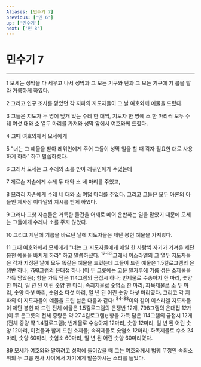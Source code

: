 ```yaml
---
Aliases: [민수기 7]
previous: ['민 6']
up: ['민수기']
next: ['민 8']
---
```

# 민수기 7

***


1 모세는 성막을 다 세우고 나서 성막과 그 모든 기구와 단과 그 모든 기구에 기 름을 발라 거룩하게 하였다. 

2 그리고 인구 조사를 맡았던 각 지파의 지도자들이 그 날 여호와께 예물을 드렸다. 

3 그들은 지도자 두 명에 덮개 있는 수레 한 대씩, 지도자 한 명에 소 한 마리씩 모두 수레 여섯 대와 소 열두 마리를 가져와 성막 앞에서 여호와께 드렸다. 

4 그때 여호와께서 모세에게 

5 "너는 그 예물을 받아 레위인에게 주어 그들이 성막 일을 할 때 각자 필요한 대로 사용하게 하라" 하고 말씀하셨다. 

6 그래서 모세는 그 수레와 소를 받아 레위인에게 주었는데 

7 게르손 자손에게 수레 두 대와 소 네 마리를 주었고, 

8 므라리 자손에게 수레 네 대와 소 여덟 마리를 주었다. 그리고 그들은 모두 아론의 아들인 제사장 이다말의 지시를 받게 하였다. 

9 그러나 고핫 자손들은 거룩한 물건을 어깨로 메어 운반하는 일을 맡았기 때문에 모세는 그들에게 수레나 소를 주지 않았다. 

10 그리고 제단에 기름을 바르던 날에 지도자들은 제단 봉헌 예물을 가져왔다. 

11 그때 여호와께서 모세에게 "너는 그 지도자들에게 매일 한 사람씩 자기가 가져온 제단 봉헌 예물을 바치게 하라" 하고 말씀하셨다. <sup class="versenum">12-83</sup>그래서 이스라엘의 그 열두 지도자들 은 각자 지정된 날에 모두 똑같은 예물을 드렸는데 그들이 드린 예물은 1.5킬로그램의 은쟁반 하나, 798그램의 은대접 하나 (이 두 그릇에는 고운 밀가루에 기름 섞은 소제물을 가득 담았음); 향을 가득 담은 114그램의 금접시 하나; 번제물로 수송아지 한 마리, 숫양 한 마리, 일 년 된 어린 숫양 한 마리; 속죄제물로 숫염소 한 마리; 화목제물로 소 두 마리, 숫양 다섯 마리, 숫염소 다섯 마리, 일 년 된 어린 숫양 다섯 마리였다. 그리고 각 지파의 이 지도자들이 예물을 드린 날은 다음과 같다: <sup class="versenum">84-88</sup>이와 같이 이스라엘 지도자들이 제단 봉헌 때 드린 전체 예물은 1.5킬로그램의 은쟁반 12개, 798그램의 은대접 12개 (이 두 은그릇의 전체 중량은 약 27.4킬로그램); 향을 가득 담은 114그램의 금접시 12개 (전체 중량 약 1.4킬로그램); 번제물로 수송아지 12마리, 숫양 12마리, 일 년 된 어린 숫양 12마리, 이것들과 함께 드린 소제물; 속죄제물로 숫염소 12마리; 화목제물로 수소 24마리, 숫양 60마리, 숫염소 60마리, 일 년 된 어린 숫양 60마리였다. 

89 모세가 여호와와 말하려고 성막에 들어갔을 때 그는 여호와께서 법궤 뚜껑인 속죄소 위의 두 그룹 천사 사이에서 자기에게 말씀하시는 소리를 들었다.
